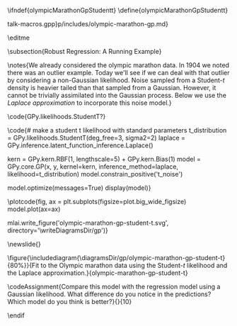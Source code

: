 \ifndef{olympicMarathonGpStudentt}
\define{olympicMarathonGpStudentt}

talk-macros.gpp}p/includes/olympic-marathon-gp.md}

\editme

\subsection{Robust Regression: A Running Example}

\notes{We already considered the olympic marathon data. In 1904 we
noted there was an outlier example. Today we'll see if we can deal
with that outlier by considering a non-Gaussian likelihood. Noise
sampled from a Student-$t$ density is heavier tailed than that sampled
from a Gaussian. However, it cannot be trivially assimilated into the
Gaussian process. Below we use the *Laplace approximation* to
incorporate this noise model.}

\code{GPy.likelihoods.StudentT?}


\code{# make a student t likelihood with standard parameters
t_distribution = GPy.likelihoods.StudentT(deg_free=3, sigma2=2)
laplace = GPy.inference.latent_function_inference.Laplace()

kern = GPy.kern.RBF(1, lengthscale=5) + GPy.kern.Bias(1)
model = GPy.core.GP(x, y, kernel=kern, inference_method=laplace, likelihood=t_distribution)
model.constrain_positive('t_noise')

model.optimize(messages=True)
display(model)}


\plotcode{fig, ax = plt.subplots(figsize=plot.big_wide_figsize)
model.plot(ax=ax)

mlai.write_figure('olympic-marathon-gp-student-t.svg', directory='\writeDiagramsDir/gp')}

\newslide{}

\figure{\includediagram{\diagramsDir/gp/olympic-marathon-gp-student-t}{80%}}{Fit to the Olympic marathon data using the Student-$t$ likelihood and the Laplace approximation.}{olympic-marathon-gp-student-t}

\codeAssignment{Compare this model with the regression model using a Gaussian likelihood. What difference do you notice in the predictions? Which model do you think is better?}{}{10}


\endif
